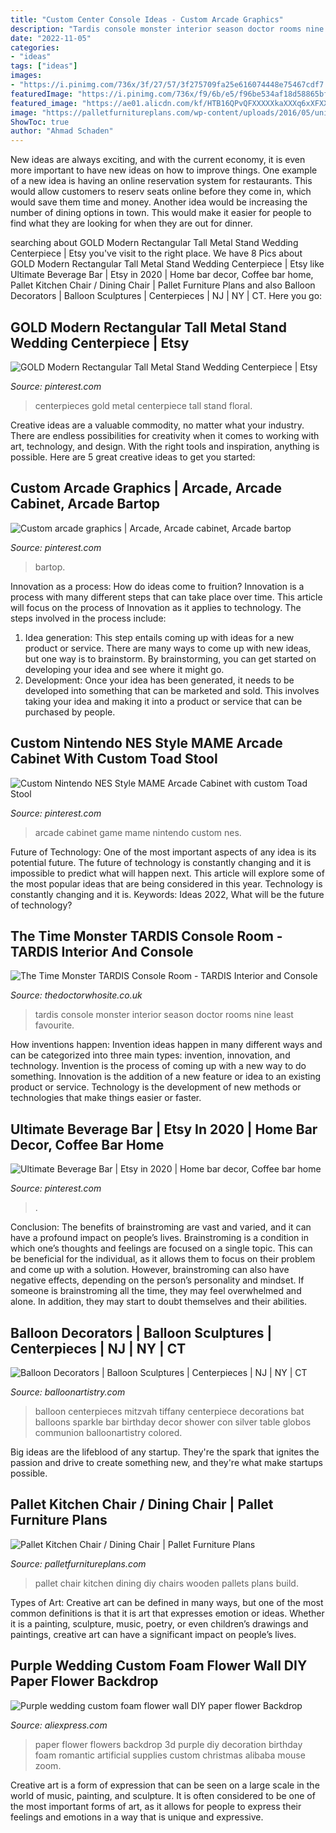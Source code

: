 ```yaml
---
title: "Custom Center Console Ideas - Custom Arcade Graphics"
description: "Tardis console monster interior season doctor rooms nine least favourite"
date: "2022-11-05"
categories:
- "ideas"
tags: ["ideas"]
images:
- "https://i.pinimg.com/736x/3f/27/57/3f275709fa25e616074448e75467cdf7.jpg"
featuredImage: "https://i.pinimg.com/736x/f9/6b/e5/f96be534af18d58865bfbd380745f98b.jpg"
featured_image: "https://ae01.alicdn.com/kf/HTB16QPvQFXXXXXkaXXXq6xXFXXXG/Purple-wedding-custom-foam-flower-wall-DIY-paper-flower-Backdrop-Decoration-Party-Supplies-Birthday-Party-Kids.jpg"
image: "https://palletfurnitureplans.com/wp-content/uploads/2016/05/unique-pallet-kitchen-or-dining-chairs.jpg"
ShowToc: true
author: "Ahmad Schaden"
---
```



New ideas are always exciting, and with the current economy, it is even more important to have new ideas on how to improve things. One example of a new idea is having an online reservation system for restaurants. This would allow customers to reserv seats online before they come in, which would save them time and money. Another idea would be increasing the number of dining options in town. This would make it easier for people to find what they are looking for when they are out for dinner.

	

		
searching about GOLD Modern Rectangular Tall Metal Stand Wedding Centerpiece | Etsy you've visit to the right place. We have 8 Pics about GOLD Modern Rectangular Tall Metal Stand Wedding Centerpiece | Etsy like Ultimate Beverage Bar | Etsy in 2020 | Home bar decor, Coffee bar home, Pallet Kitchen Chair / Dining Chair | Pallet Furniture Plans and also Balloon Decorators | Balloon Sculptures | Centerpieces | NJ | NY | CT. Here you go:
		
    
## GOLD Modern Rectangular Tall Metal Stand Wedding Centerpiece | Etsy

<img loading=lazy src="https://i.pinimg.com/736x/3f/27/57/3f275709fa25e616074448e75467cdf7.jpg" onerror="this.onerror=null;this.src='https://tse1.mm.bing.net/th?id=OIP.6H_LQtABMn7ljdwr2P5RLAHaLH&amp;pid=15.1';" alt="GOLD Modern Rectangular Tall Metal Stand Wedding Centerpiece | Etsy">

_Source: pinterest.com_

>centerpieces gold metal centerpiece tall stand floral. 

	

Creative ideas are a valuable commodity, no matter what your industry. There are endless possibilities for creativity when it comes to working with art, technology, and design. With the right tools and inspiration, anything is possible. Here are 5 great creative ideas to get you started: 

    
## Custom Arcade Graphics | Arcade, Arcade Cabinet, Arcade Bartop

<img loading=lazy src="https://i.pinimg.com/736x/0b/cd/5f/0bcd5fd9a9d2d7409258897ab3e8dd98.jpg" onerror="this.onerror=null;this.src='https://tse4.mm.bing.net/th?id=OIP.D_p4h_vfkWSOcvbvodjuAAHaLU&amp;pid=15.1';" alt="Custom arcade graphics | Arcade, Arcade cabinet, Arcade bartop">

_Source: pinterest.com_

>bartop. 

	

Innovation as a process: How do ideas come to fruition?
Innovation is a process with many different steps that can take place over time. This article will focus on the process of Innovation as it applies to technology. The steps involved in the process include: 
1. Idea generation: This step entails coming up with ideas for a new product or service. There are many ways to come up with new ideas, but one way is to brainstorm. By brainstorming, you can get started on developing your idea and see where it might go. 
2. Development: Once your idea has been generated, it needs to be developed into something that can be marketed and sold. This involves taking your idea and making it into a product or service that can be purchased by people. 

    
## Custom Nintendo NES Style MAME Arcade Cabinet With Custom Toad Stool

<img loading=lazy src="https://i.pinimg.com/736x/f9/6b/e5/f96be534af18d58865bfbd380745f98b.jpg" onerror="this.onerror=null;this.src='https://tse2.mm.bing.net/th?id=OIP.Ao8mG_ZBNX2UK6oW9JBuQAAAAA&amp;pid=15.1';" alt="Custom Nintendo NES Style MAME Arcade Cabinet with custom Toad Stool">

_Source: pinterest.com_

>arcade cabinet game mame nintendo custom nes. 

	

Future of Technology: One of the most important aspects of any idea is its potential future. The future of technology is constantly changing and it is impossible to predict what will happen next. This article will explore some of the most popular ideas that are being considered in this year.
Technology is constantly changing and it is. Keywords: Ideas 2022, What will be the future of technology?

    
## The Time Monster TARDIS Console Room - TARDIS Interior And Console

<img loading=lazy src="https://thedoctorwhosite.co.uk/wp-images/tardis/console-room-season-9/tardis-console-season-9.jpg" onerror="this.onerror=null;this.src='https://tse1.mm.bing.net/th?id=OIP.pieK_Dw0S7kXqgukkXanKAHaCq&amp;pid=15.1';" alt="The Time Monster TARDIS Console Room - TARDIS Interior and Console">

_Source: thedoctorwhosite.co.uk_

>tardis console monster interior season doctor rooms nine least favourite. 

	

How inventions happen:
Invention ideas happen in many different ways and can be categorized into three main types: invention, innovation, and technology. Invention is the process of coming up with a new way to do something. Innovation is the addition of a new feature or idea to an existing product or service. Technology is the development of new methods or technologies that make things easier or faster.

    
## Ultimate Beverage Bar | Etsy In 2020 | Home Bar Decor, Coffee Bar Home

<img loading=lazy src="https://i.pinimg.com/736x/27/03/95/27039558fcaff12f47556b79b8feeef2.jpg" onerror="this.onerror=null;this.src='https://tse1.mm.bing.net/th?id=OIP.EGdnEJxrQgWH7Lf3lU1OzgHaK_&amp;pid=15.1';" alt="Ultimate Beverage Bar | Etsy in 2020 | Home bar decor, Coffee bar home">

_Source: pinterest.com_

>. 

	

Conclusion: The benefits of brainstroming are vast and varied, and it can have a profound impact on people’s lives.
Brainstroming is a condition in which one’s thoughts and feelings are focused on a single topic. This can be beneficial for the individual, as it allows them to focus on their problem and come up with a solution. However, brainstroming can also have negative effects, depending on the person’s personality and mindset. If someone is brainstroming all the time, they may feel overwhelmed and alone. In addition, they may start to doubt themselves and their abilities.

    
## Balloon Decorators | Balloon Sculptures | Centerpieces | NJ | NY | CT

<img loading=lazy src="https://balloonartistry.com/wp-content/uploads/ngg_featured/DSC_2461.jpg" onerror="this.onerror=null;this.src='https://tse1.mm.bing.net/th?id=OIP.RbETW6YJ2A9ymh4Evf-hiQHaLI&amp;pid=15.1';" alt="Balloon Decorators | Balloon Sculptures | Centerpieces | NJ | NY | CT">

_Source: balloonartistry.com_

>balloon centerpieces mitzvah tiffany centerpiece decorations bat balloons sparkle bar birthday decor shower con silver table globos communion balloonartistry colored. 

	

Big ideas are the lifeblood of any startup. They're the spark that ignites the passion and drive to create something new, and they're what make startups possible.

    
## Pallet Kitchen Chair / Dining Chair | Pallet Furniture Plans

<img loading=lazy src="https://palletfurnitureplans.com/wp-content/uploads/2016/05/unique-pallet-kitchen-or-dining-chairs.jpg" onerror="this.onerror=null;this.src='https://tse4.mm.bing.net/th?id=OIP.a5BRxsJR-ofy3l2blfS2GAHaJ3&amp;pid=15.1';" alt="Pallet Kitchen Chair / Dining Chair | Pallet Furniture Plans">

_Source: palletfurnitureplans.com_

>pallet chair kitchen dining diy chairs wooden pallets plans build. 

	

Types of Art:
Creative art can be defined in many ways, but one of the most common definitions is that it is art that expresses emotion or ideas. Whether it is a painting, sculpture, music, poetry, or even children’s drawings and paintings, creative art can have a significant impact on people’s lives.

    
## Purple Wedding Custom Foam Flower Wall DIY Paper Flower Backdrop

<img loading=lazy src="https://ae01.alicdn.com/kf/HTB16QPvQFXXXXXkaXXXq6xXFXXXG/Purple-wedding-custom-foam-flower-wall-DIY-paper-flower-Backdrop-Decoration-Party-Supplies-Birthday-Party-Kids.jpg" onerror="this.onerror=null;this.src='https://tse4.mm.bing.net/th?id=OIP.zQxlGPNXeL0tDBEIrXOR-gHaHl&amp;pid=15.1';" alt="Purple wedding custom foam flower wall DIY paper flower Backdrop">

_Source: aliexpress.com_

>paper flower flowers backdrop 3d purple diy decoration birthday foam romantic artificial supplies custom christmas alibaba mouse zoom. 

	

Creative art is a form of expression that can be seen on a large scale in the world of music, painting, and sculpture. It is often considered to be one of the most important forms of art, as it allows for people to express their feelings and emotions in a way that is unique and expressive.

